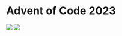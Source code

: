 Advent of Code 2023
===================

![](https://img.shields.io/badge/stars%20⭐-47-yellow) ![](https://img.shields.io/badge/days%20completed-23-red)
